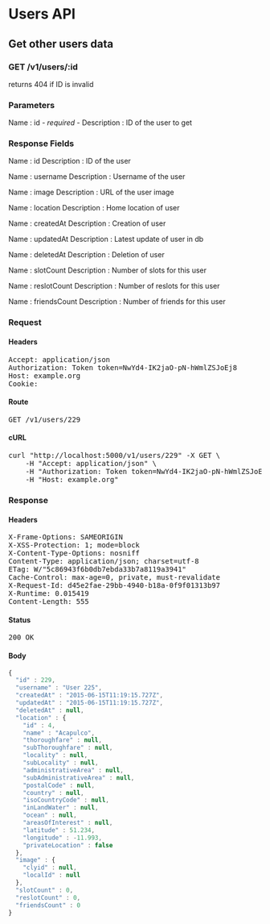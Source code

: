 # Users API

## Get other users data

### GET /v1/users/:id

returns 404 if ID is invalid



### Parameters

Name : id *- required -*
Description : ID of the user to get


### Response Fields

Name : id
Description : ID of the user

Name : username
Description : Username of the user

Name : image
Description : URL of the user image

Name : location
Description : Home location of user

Name : createdAt
Description : Creation of user

Name : updatedAt
Description : Latest update of user in db

Name : deletedAt
Description : Deletion of user

Name : slotCount
Description : Number of slots for this user

Name : reslotCount
Description : Number of reslots for this user

Name : friendsCount
Description : Number of friends for this user

### Request

#### Headers

<pre>Accept: application/json
Authorization: Token token=NwYd4-IK2jaO-pN-hWmlZSJoEj8
Host: example.org
Cookie: </pre>

#### Route

<pre>GET /v1/users/229</pre>

#### cURL

<pre class="request">curl &quot;http://localhost:5000/v1/users/229&quot; -X GET \
	-H &quot;Accept: application/json&quot; \
	-H &quot;Authorization: Token token=NwYd4-IK2jaO-pN-hWmlZSJoEj8&quot; \
	-H &quot;Host: example.org&quot;</pre>

### Response

#### Headers

<pre>X-Frame-Options: SAMEORIGIN
X-XSS-Protection: 1; mode=block
X-Content-Type-Options: nosniff
Content-Type: application/json; charset=utf-8
ETag: W/&quot;5c86943f6b0db7ebda33b7a8119a3941&quot;
Cache-Control: max-age=0, private, must-revalidate
X-Request-Id: d45e2fae-29bb-4940-b18a-0f9f01313b97
X-Runtime: 0.015419
Content-Length: 555</pre>

#### Status

<pre>200 OK</pre>

#### Body

```javascript
{
  "id" : 229,
  "username" : "User 225",
  "createdAt" : "2015-06-15T11:19:15.727Z",
  "updatedAt" : "2015-06-15T11:19:15.727Z",
  "deletedAt" : null,
  "location" : {
    "id" : 4,
    "name" : "Acapulco",
    "thoroughfare" : null,
    "subThoroughfare" : null,
    "locality" : null,
    "subLocality" : null,
    "administrativeArea" : null,
    "subAdministrativeArea" : null,
    "postalCode" : null,
    "country" : null,
    "isoCountryCode" : null,
    "inLandWater" : null,
    "ocean" : null,
    "areasOfInterest" : null,
    "latitude" : 51.234,
    "longitude" : -11.993,
    "privateLocation" : false
  },
  "image" : {
    "clyid" : null,
    "localId" : null
  },
  "slotCount" : 0,
  "reslotCount" : 0,
  "friendsCount" : 0
}
```
